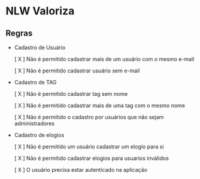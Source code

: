 # NLW Valoriza

## Regras

- Cadastro de Usuário

  [ X ] Não é permitido cadastrar mais de um usuário com o mesmo e-mail

  [ X ] Não é permitido cadastrar usuário sem e-mail

- Cadastro de TAG

  [ X ] Não é permitido cadastrar tag sem nome

  [ X ] Não é permitido cadastrar mais de uma tag com o mesmo nome

  [ X ] Não é permitido o cadastro por usuários que não sejam administradores

- Cadastro de elogios

  [ X ] Não é permitido um usuário cadastrar um elogio para si

  [ X ] Não é permitido cadastrar elogios para usuarios inválidos

  [ X ] O usuário precisa estar autenticado na aplicação
